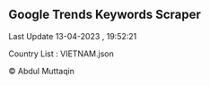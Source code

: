 

## Google Trends Keywords Scraper 
 
Last Update 13-04-2023 , 19:52:21

Country List :
VIETNAM.json



© Abdul Muttaqin 
